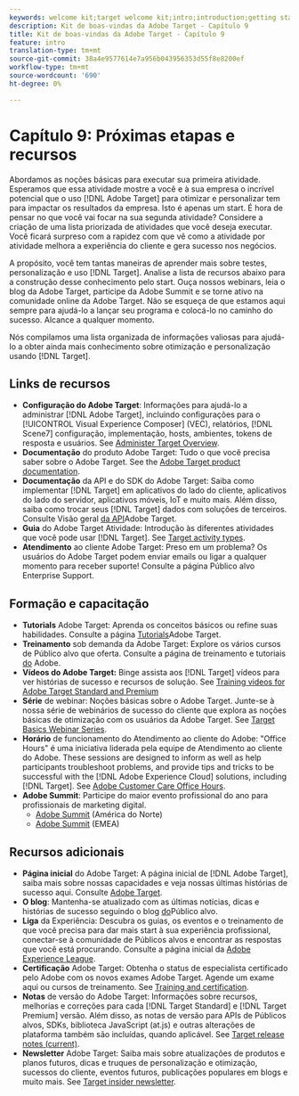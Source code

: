 ```yaml
---
keywords: welcome kit;target welcome kit;intro;introduction;getting started
description: Kit de boas-vindas da Adobe Target - Capítulo 9
title: Kit de boas-vindas da Adobe Target - Capítulo 9
feature: intro
translation-type: tm+mt
source-git-commit: 38a4e9577614e7a956b043956353d55f8e8200ef
workflow-type: tm+mt
source-wordcount: '690'
ht-degree: 0%

---
```



# Capítulo 9: Próximas etapas e recursos

Abordamos as noções básicas para executar sua primeira atividade. Esperamos que essa atividade mostre a você e à sua empresa o incrível potencial que o uso [!DNL Adobe Target] para otimizar e personalizar tem para impactar os resultados da empresa. Isto é apenas um start. É hora de pensar no que você vai focar na sua segunda atividade? Considere a criação de uma lista priorizada de atividades que você deseja executar. Você ficará surpreso com a rapidez com que vê como a atividade por atividade melhora a experiência do cliente e gera sucesso nos negócios.

A propósito, você tem tantas maneiras de aprender mais sobre testes, personalização e uso [!DNL Target]. Analise a lista de recursos abaixo para a construção desse conhecimento pelo start. Ouça nossos webinars, leia o blog da Adobe Target, participe da Adobe Summit e se torne ativo na comunidade online da Adobe Target. Não se esqueça de que estamos aqui sempre para ajudá-lo a lançar seu programa e colocá-lo no caminho do sucesso. Alcance a qualquer momento.

Nós compilamos uma lista organizada de informações valiosas para ajudá-lo a obter ainda mais conhecimento sobre otimização e personalização usando [!DNL Target].

## Links de recursos

* **Configuração do Adobe Target**: Informações para ajudá-lo a administrar [!DNL Adobe Target], incluindo configurações para o [!UICONTROL Visual Experience Composer] (VEC), relatórios, [!DNL Scene7] configuração, implementação, hosts, ambientes, tokens de resposta e usuários. See [Administer Target Overview](/help/administrating-target/administrating-target.md).
* **Documentação** do produto Adobe Target: Tudo o que você precisa saber sobre o Adobe Target. See the [Adobe Target product documentation](https://docs.adobe.com/content/help/en/target/using/target-home.html).
* **Documentação** da API e do SDK do Adobe Target: Saiba como implementar [!DNL Target] em aplicativos do lado do cliente, aplicativos do lado do servidor, aplicativos móveis, IoT e muito mais. Além disso, saiba como trocar seus [!DNL Target] dados com soluções de terceiros. Consulte Visão geral [da API](/help/api/api-overview.md)Adobe Target.
* **Guia** do Adobe Target Atividade: Introdução às diferentes atividades que você pode usar [!DNL Target]. See [Target activity types](/help/c-activities/target-activities-guide.md).
* **Atendimento** ao cliente Adobe Target: Preso em um problema? Os usuários do Adobe Target podem enviar emails ou ligar a qualquer momento para receber suporte! Consulte a página [](https://helpx.adobe.com/contact/enterprise-support.ec.html#target)Público alvo Enterprise Support.

## Formação e capacitação

* **Tutorials** Adobe Target: Aprenda os conceitos básicos ou refine suas habilidades. Consulte a página [Tutorials](https://docs.adobe.com/content/help/en/target-learn/tutorials/overview.html)Adobe Target.
* **Treinamento** sob demanda da Adobe Target: Explore os vários cursos de Público alvo que oferta. Consulte a página de treinamento e tutoriais [do](https://helpx.adobe.com/learning.html?promoid=KAUDK) Adobe.
* **Vídeos do Adobe Target:** Binge assista aos [!DNL Target] vídeos para ver histórias de sucesso e recursos de solução. See [Training videos for Adobe Target Standard and Premium](/help/c-intro/target-standard-premium-training-videos.md)
* **Série** de webinar: Noções básicas sobre o Adobe Target. Junte-se à nossa série de webinários de sucesso do cliente que explora as noções básicas de otimização com os usuários da Adobe Target. See [Target Basics Webinar Series](/help/cmp-resources-and-contact-information.md#concept_11902FAC95C64479AABE020557A7EEE4).
* **Horário** de funcionamento do Atendimento ao cliente do Adobe: &quot;Office Hours&quot; é uma iniciativa liderada pela equipe de Atendimento ao cliente do Adobe. These sessions are designed to inform as well as help participants troubleshoot problems, and provide tips and tricks to be successful with the [!DNL Adobe Experience Cloud] solutions, including [!DNL Target]. See [Adobe Customer Care Office Hours](/help/cmp-resources-and-contact-information.md#concept_58EA30379D3B48C4848BA2A8C464A5B7).
* **Adobe Summit**: Participe do maior evento profissional do ano para profissionais de marketing digital.
   * [Adobe Summit](https://summit.adobe.com/na/) (América do Norte)
   * [Adobe Summit](http://summit-emea.adobe.com/emea/) (EMEA)

## Recursos adicionais

* **Página inicial** do Adobe Target: A página inicial de [!DNL Adobe Target], saiba mais sobre nossas capacidades e veja nossas últimas histórias de sucesso aqui. Consulte [Adobe Target](https://www.adobe.com/br/marketing/target.html).
* **O blog**: Mantenha-se atualizado com as últimas notícias, dicas e histórias de sucesso seguindo o blog [do](https://blog.adobe.com/en/2020/07/29/adobe-target-announces-enhanced-analytics-measurement-for-ai-powered-testing-and-personalization.html#gs.di9df5)Público alvo.
* **Liga** da Experiência: Descubra os guias, os eventos e o treinamento de que você precisa para dar mais start à sua experiência profissional, conectar-se à comunidade de Públicos alvos e encontrar as respostas que você está procurando. Consulte a página inicial da [Adobe Experience League](https://experienceleague.adobe.com/#home).
* **Certificação** Adobe Target: Obtenha o status de especialista certificado pelo Adobe com os novos exames Adobe Target. Agende um exame aqui ou cursos de treinamento. See [Training and certification](/help/c-intro/training-and-certification.md).
* **Notas** de versão do Adobe Target: Informações sobre recursos, melhorias e correções para cada [!DNL Target Standard] e [!DNL Target Premium] versão. Além disso, as notas de versão para APIs de Públicos alvos, SDKs, biblioteca JavaScript (at.js) e outras alterações de plataforma também são incluídas, quando aplicável. See [Target release notes (current)](/help/r-release-notes/release-notes.md).
* **Newsletter** Adobe Target: Saiba mais sobre atualizações de produtos e planos futuros, dicas e truques de personalização e otimização, sucessos do cliente, eventos futuros, publicações populares em blogs e muito mais. See [Target insider newsletter](/help/r-release-notes/target-insider-newsletter.md).

